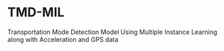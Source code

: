# TMD-MIL
Transportation Mode Detection Model Using Multiple Instance Learning along with Acceleration and GPS data
